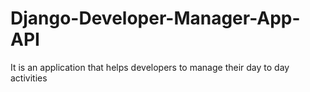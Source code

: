# Django-Developer-Manager-App-API
It is an application that helps developers to manage their day to day activities

